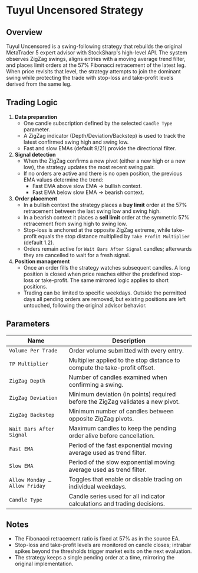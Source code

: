# Tuyul Uncensored Strategy

## Overview
Tuyul Uncensored is a swing-following strategy that rebuilds the original MetaTrader 5 expert advisor with StockSharp's high-level API. The system observes ZigZag swings, aligns entries with a moving average trend filter, and places limit orders at the 57% Fibonacci retracement of the latest leg. When price revisits that level, the strategy attempts to join the dominant swing while protecting the trade with stop-loss and take-profit levels derived from the same leg.

## Trading Logic
1. **Data preparation**
   - One candle subscription defined by the selected `Candle Type` parameter.
   - A ZigZag indicator (Depth/Deviation/Backstep) is used to track the latest confirmed swing high and swing low.
   - Fast and slow EMAs (default 9/21) provide the directional filter.
2. **Signal detection**
   - When the ZigZag confirms a new pivot (either a new high or a new low), the strategy updates the most recent swing pair.
   - If no orders are active and there is no open position, the previous EMA values determine the trend:
     - Fast EMA above slow EMA → bullish context.
     - Fast EMA below slow EMA → bearish context.
3. **Order placement**
   - In a bullish context the strategy places a **buy limit** order at the 57% retracement between the last swing low and swing high.
   - In a bearish context it places a **sell limit** order at the symmetric 57% retracement from swing high to swing low.
   - Stop-loss is anchored at the opposite ZigZag extreme, while take-profit equals the stop distance multiplied by `Take Profit Multiplier` (default 1.2).
   - Orders remain active for `Wait Bars After Signal` candles; afterwards they are cancelled to wait for a fresh signal.
4. **Position management**
   - Once an order fills the strategy watches subsequent candles. A long position is closed when price reaches either the predefined stop-loss or take-profit. The same mirrored logic applies to short positions.
   - Trading can be limited to specific weekdays. Outside the permitted days all pending orders are removed, but existing positions are left untouched, following the original advisor behavior.

## Parameters
| Name | Description |
|------|-------------|
| `Volume Per Trade` | Order volume submitted with every entry. |
| `TP Multiplier` | Multiplier applied to the stop distance to compute the take-profit offset. |
| `ZigZag Depth` | Number of candles examined when confirming a swing. |
| `ZigZag Deviation` | Minimum deviation (in points) required before the ZigZag validates a new pivot. |
| `ZigZag Backstep` | Minimum number of candles between opposite ZigZag pivots. |
| `Wait Bars After Signal` | Maximum candles to keep the pending order alive before cancellation. |
| `Fast EMA` | Period of the fast exponential moving average used as trend filter. |
| `Slow EMA` | Period of the slow exponential moving average used as trend filter. |
| `Allow Monday … Allow Friday` | Toggles that enable or disable trading on individual weekdays. |
| `Candle Type` | Candle series used for all indicator calculations and trading decisions. |

## Notes
- The Fibonacci retracement ratio is fixed at 57% as in the source EA.
- Stop-loss and take-profit levels are monitored on candle closes; intrabar spikes beyond the thresholds trigger market exits on the next evaluation.
- The strategy keeps a single pending order at a time, mirroring the original implementation.
